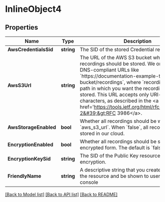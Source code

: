 # InlineObject4

## Properties

Name | Type | Description | Notes
------------ | ------------- | ------------- | -------------
**AwsCredentialsSid** | **string** | The SID of the stored Credential resource. | [optional] 
**AwsS3Url** | **string** | The URL of the AWS S3 bucket where the recordings should be stored. We only support DNS-compliant URLs like &#x60;https://documentation-example-twilio-bucket/recordings&#x60;, where &#x60;recordings&#x60; is the path in which you want the recordings to be stored. This URL accepts only URI-valid characters, as described in the &lt;a href&#x3D;&#39;https://tools.ietf.org/html/rfc3986#section-2&#39;&gt;RFC 3986&lt;/a&gt;. | [optional] 
**AwsStorageEnabled** | **bool** | Whether all recordings should be written to the &#x60;aws_s3_url&#x60;. When &#x60;false&#x60;, all recordings are stored in our cloud. | [optional] 
**EncryptionEnabled** | **bool** | Whether all recordings should be stored in an encrypted form. The default is &#x60;false&#x60;. | [optional] 
**EncryptionKeySid** | **string** | The SID of the Public Key resource to use for encryption. | [optional] 
**FriendlyName** | **string** | A descriptive string that you create to describe the resource and be shown to users in the console | 

[[Back to Model list]](../README.md#documentation-for-models) [[Back to API list]](../README.md#documentation-for-api-endpoints) [[Back to README]](../README.md)



